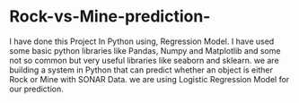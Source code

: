 # Rock-vs-Mine-prediction-
I have done this Project In Python using,  Regression Model. I have used some basic python libraries like Pandas, Numpy and Matplotlib and some not so common but very useful libraries like seaborn and sklearn.
we are building a system in Python that can predict whether an object is either Rock or Mine with SONAR Data. we are using Logistic Regression Model for our prediction.     
